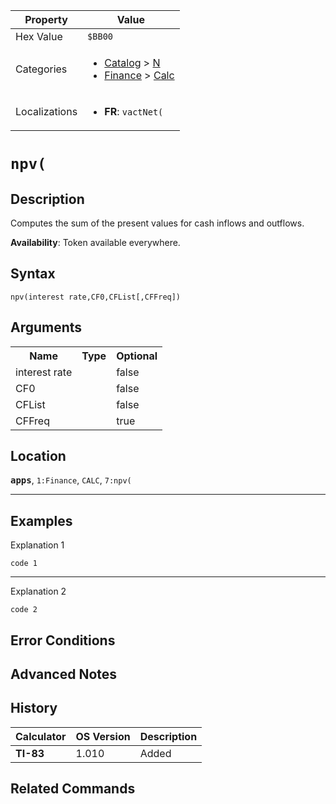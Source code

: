 | Property      | Value |
|---------------|-------|
| Hex Value     | `$BB00`|
| Categories    | <ul><li>[Catalog](<../categories/Catalog.md>) > [N](<../categories/Catalog.md#N>)</li><li>[Finance](<../categories/Finance.md>) > [Calc](<../categories/Finance.md#Calc>)</li></ul> |
| Localizations | <ul><li><b>FR</b>: `vactNet(`</li></ul> |

# `npv(`

## Description
Computes the sum of the present values for cash inflows and outflows.


<b>Availability</b>: Token available everywhere.

## Syntax
`npv(interest rate,CF0,CFList[,CFFreq])`

## Arguments
<table>
<tr><th>Name</th><th>Type</th><th>Optional</th></tr>

<tr><td>interest rate</td><td></td><td>false</td></tr>

<tr><td>CF0</td><td></td><td>false</td></tr>

<tr><td>CFList</td><td></td><td>false</td></tr>

<tr><td>CFFreq</td><td></td><td>true</td></tr>

</table>

## Location
<tt><kbd><b>apps</b></kbd></tt>, `1:Finance`, `CALC`, `7:npv(`
<hr>

## Examples

Explanation 1
```ti-basic
code 1
```
---
Explanation 2
```ti-basic
code 2
```

## Error Conditions


## Advanced Notes


## History
| Calculator | OS Version | Description |
|------------|------------|-------------|
| <b>TI-83</b> | 1.010 | Added |

## Related Commands

